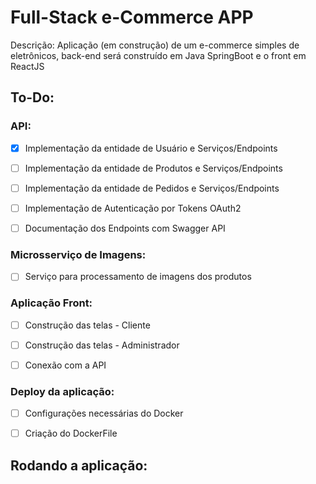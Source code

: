 # Full-Stack e-Commerce APP

Descrição: 
Aplicação (em construção) de um e-commerce simples de eletrônicos, back-end será construído em Java SpringBoot e o front em ReactJS

## To-Do:

### API:

- [X] Implementação da entidade de Usuário e Serviços/Endpoints

- [ ] Implementação da entidade de Produtos e Serviços/Endpoints

- [ ] Implementação da entidade de Pedidos e Serviços/Endpoints

- [ ] Implementação de Autenticação por Tokens OAuth2

- [ ] Documentação dos Endpoints com Swagger API

### Microsserviço de Imagens:

- [ ] Serviço para processamento de imagens dos produtos

### Aplicação Front:

- [ ] Construção das telas - Cliente

- [ ] Construção das telas - Administrador

- [ ] Conexão com a API

### Deploy da aplicação:

- [ ] Configurações necessárias do Docker

- [ ] Criação do DockerFile


## Rodando a aplicação:

